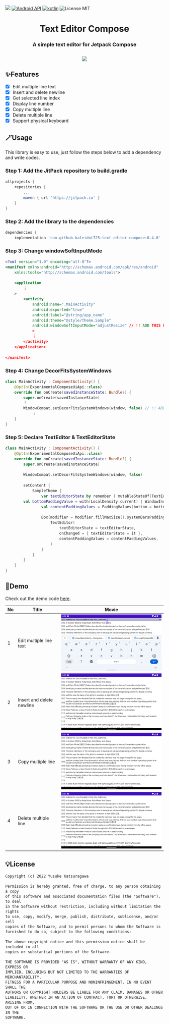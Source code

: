 [![](https://jitpack.io/v/kaleidot725/text-editor-compose.svg)](https://jitpack.io/#kaleidot725/text-editor-compose)
[![Android API](https://img.shields.io/badge/api-24%2B-brightgreen.svg)](https://android-arsenal.com/api?level=24)
[![kotlin](https://img.shields.io/github/languages/top/kaleidot725/text-editor-compose)](https://kotlinlang.org/)
![License MIT](https://img.shields.io/github/license/kaleidot725/text-editor-compose)

<h1 align="center">
    Text Editor Compose
</h1>

<h3 align="center">
    A simple text editor for Jetpack Compose
</h3>

<h3 align="center">
    <img align="center" width=400 src="https://github.com/kaleidot725/text-editor-compose/blob/main/demo.gif">
</h3>

## ✨Features

- [x] Edit multiple line text
- [x] Insert and delete newline
- [x] Get selected line index
- [x] Display line number
- [x] Copy multiple line
- [x] Delete multiple line
- [x] Support physical keyboard

## 🪄Usage

This library is easy to use, just follow the steps below to add a dependency and write codes.

### Step 1: Add the JitPack repository to build.gradle

```groovy
allprojects {
	repositories {
		...
		maven { url 'https://jitpack.io' }
	}
}
```

### Step 2: Add the library to the dependencies

```groovy
dependencies {
	implementation 'com.github.kaleidot725:text-editor-compose:0.4.0'
```

### Step 3: Change windowSoftInputMode

```xml
<?xml version="1.0" encoding="utf-8"?>
<manifest xmlns:android="http://schemas.android.com/apk/res/android"
    xmlns:tools="http://schemas.android.com/tools">

    <application
		︙
	>
        <activity
            android:name=".MainActivity"
            android:exported="true"
            android:label="@string/app_name"
            android:theme="@style/Theme.Sample"
            android:windowSoftInputMode="adjustResize" // !! ADD THIS LINE !!
            >
          	︙
        </activity>
    </application>

</manifest>
```

### Step 4: Change DecorFitsSystemWindows

```kotlin
class MainActivity : ComponentActivity() {
    @OptIn(ExperimentalComposeUiApi::class)
    override fun onCreate(savedInstanceState: Bundle?) {
        super.onCreate(savedInstanceState)
		︙
        WindowCompat.setDecorFitsSystemWindows(window, false) // !! ADD THIS LINE !!
        	︙
    }
}
```

### Step 5: Declare TextEditor & TextEditorState

```kotlin
class MainActivity : ComponentActivity() {
    @OptIn(ExperimentalComposeUiApi::class)
    override fun onCreate(savedInstanceState: Bundle?) {
        super.onCreate(savedInstanceState)

        WindowCompat.setDecorFitsSystemWindows(window, false)

        setContent {
            SampleTheme {
                var textEditorState by remember { mutableStateOf(TextEditorState.create(DemoText)) }
		val bottomPaddingValue = with(LocalDensity.current) { WindowInsets.ime.getBottom(this).toDp() }
                val contentPaddingValues = PaddingValues(bottom = bottomPaddingValue)
		
                Box(modifier = Modifier.fillMaxSize().systemBarsPadding()) {
                    TextEditor(
                        textEditorState = textEditorState,
                        onChanged = { textEditorState = it },
                        contentPaddingValues = contentPaddingValues,
                    )
                }
            }
        }
    }
}
```

## 🧪Demo

Check out the demo code [here](https://github.com/kaleidot725/text-editor-compose/blob/main/app/src/main/java/jp/kaleidot725/sample/ui/composable/Demo.kt).

| No | Title | Movie |
| --- | ---- | ---- |
| 1 | Edit multiple line text | ![Edit multiple line text](./docs/1.gif) |
| 2 | Insert and delete newline | ![Insert and delete newline](./docs/2.gif) |
| 3 | Copy multiple line | ![Insert and delete newline](./docs/3.gif) |
| 4 | Delete multiple line | ![Insert and delete newline](./docs/4.gif) |

## 💡License


```
Copyright (c) 2022 Yusuke Katsuragawa

Permission is hereby granted, free of charge, to any person obtaining a copy
of this software and associated documentation files (the "Software"), to deal
in the Software without restriction, including without limitation the rights
to use, copy, modify, merge, publish, distribute, sublicense, and/or sell
copies of the Software, and to permit persons to whom the Software is
furnished to do so, subject to the following conditions:

The above copyright notice and this permission notice shall be included in all
copies or substantial portions of the Software.

THE SOFTWARE IS PROVIDED "AS IS", WITHOUT WARRANTY OF ANY KIND, EXPRESS OR
IMPLIED, INCLUDING BUT NOT LIMITED TO THE WARRANTIES OF MERCHANTABILITY,
FITNESS FOR A PARTICULAR PURPOSE AND NONINFRINGEMENT. IN NO EVENT SHALL THE
AUTHORS OR COPYRIGHT HOLDERS BE LIABLE FOR ANY CLAIM, DAMAGES OR OTHER
LIABILITY, WHETHER IN AN ACTION OF CONTRACT, TORT OR OTHERWISE, ARISING FROM,
OUT OF OR IN CONNECTION WITH THE SOFTWARE OR THE USE OR OTHER DEALINGS IN THE
SOFTWARE.
```
